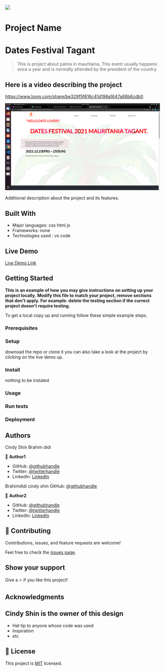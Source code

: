 ![](https://img.shields.io/badge/Microverse-blueviolet)

# Project Name 
# Dates Festival Tagant

> This is project about palms in mauritaina, This event usually happens once a year 
and is normally attended by the president of the country.

## Here is a video describing the project 
https://www.loom.com/share/be329f5f616c41d198a1647a88b6cdb0

![screenshot](Project-screenShoot.png)

Additional description about the project and its features.

## Built With

- Major languages: css html js
- Frameworks: none
- Technologies used : vs code

## Live Demo

[Live Demo Link](https://brahimdidi.github.io/CapstoneProject-Module1/home.html)


## Getting Started

**This is an example of how you may give instructions on setting up your project locally.**
**Modify this file to match your project, remove sections that don't apply. For example: delete the testing section if the currect project doesn't require testing.**


To get a local copy up and running follow these simple example steps.

### Prerequisites

### Setup
downoad the repo or clone it 
you can also take a look at the project by clicking on the live demo up.

### Install
nothing to be instaled

### Usage

### Run tests

### Deployment



## Authors
Cindy Shin
Brahim didi

👤 **Author1**

- GitHub: [@githubhandle](https://github.com/githubhandle)
- Twitter: [@twitterhandle](https://twitter.com/twitterhandle)
- LinkedIn: [LinkedIn](https://linkedin.com/in/linkedinhandle)

Brahimdidi
cindy shin 
GitHub: [@githubhandle](https://github.com/brahimdidi)

👤 **Author2**

- GitHub: [@githubhandle](https://github.com/githubhandle)
- Twitter: [@twitterhandle](https://twitter.com/twitterhandle)
- LinkedIn: [LinkedIn](https://linkedin.com/in/linkedinhandle)

## 🤝 Contributing

Contributions, issues, and feature requests are welcome!

Feel free to check the [issues page](../../issues/).

## Show your support

Give a ⭐️ if you like this project!

## Acknowledgments
## Cindy Shin is the owner of this design
- Hat tip to anyone whose code was used
- Inspiration
- etc

## 📝 License

This project is [MIT](./MIT.md) licensed.

